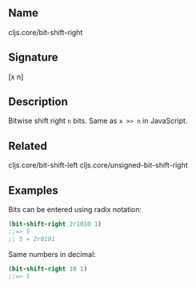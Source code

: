 ## Name
cljs.core/bit-shift-right

## Signature
[x n]

## Description

Bitwise shift right `n` bits.  Same as `x >> n` in JavaScript.

## Related
cljs.core/bit-shift-left
cljs.core/unsigned-bit-shift-right

## Examples

Bits can be entered using radix notation:

```clj
(bit-shift-right 2r1010 1)
;;=> 5
;; 5 = 2r0101
```

Same numbers in decimal:

```clj
(bit-shift-right 10 1)
;;=> 5
```

